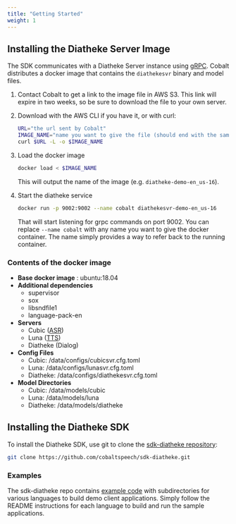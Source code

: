 ```yaml
---
title: "Getting Started"
weight: 1
---
```



## Installing the Diatheke Server Image

The SDK communicates with a Diatheke Server instance using 
[gRPC](https://grpc.io). Cobalt distributes a docker image that contains 
the `diathekesvr` binary and model files.

<!--more-->

1. Contact Cobalt to get a link to the image file in AWS S3.  This link
   will expire in two weeks, so be sure to download the file to your own server.

2. Download with the AWS CLI if you have it, or with curl:

    ```bash
    URL="the url sent by Cobalt"
    IMAGE_NAME="name you want to give the file (should end with the same extension as the url, usually bz2)"
    curl $URL -L -o $IMAGE_NAME
    ```

3. Load the docker image

    ```bash
    docker load < $IMAGE_NAME
    ```

    This will output the name of the image (e.g. `diatheke-demo-en_us-16`).

4. Start the diatheke service

    ```bash
    docker run -p 9002:9002 --name cobalt diathekesvr-demo-en_us-16
    ```

    That will start listening for grpc commands on port 9002. You can replace
    `--name cobalt` with any name you want to give the docker container.
    The name simply provides a way to refer back to the running container.


### Contents of the docker image

- **Base docker image** : ubuntu:18.04
- **Additional dependencies**
  - supervisor
  - sox
  - libsndfile1
  - language-pack-en
- **Servers**
  - Cubic ([ASR](../glossary/#asr))
  - Luna ([TTS](../glossary/#tts))
  - Diatheke (Dialog)
- **Config Files**
  - Cubic: /data/configs/cubicsvr.cfg.toml
  - Luna: /data/configs/lunasvr.cfg.toml
  - Diatheke: /data/configs/diathekesvr.cfg.toml
- **Model Directories**
  - Cubic: /data/models/cubic
  - Luna: /data/models/luna
  - Diatheke: /data/models/diatheke


## Installing the Diatheke SDK
To install the Diatheke SDK, use git to clone the
[sdk-diatheke repository](https://github.com/cobaltspeech/sdk-diatheke):
```bash
git clone https://github.com/cobaltspeech/sdk-diatheke.git
```

### Examples
The sdk-diatheke repo contains [example code](https://github.com/cobaltspeech/sdk-diatheke/tree/master/examples)
with subdirectories for various languages to build demo client applications. Simply follow the README instructions for each language to build and run the
sample applications.
